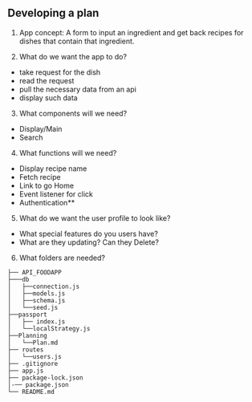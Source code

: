 ## Developing a plan

1.  App concept: A form to input an ingredient and get back recipes for dishes that contain that ingredient.

2.  What do we want the app to do?

- take request for the dish
- read the request
- pull the necessary data from an api
- display such data

3.  What components will we need?

- Display/Main
- Search

4.  What functions will we need?

- Display recipe name
- Fetch recipe
- Link to go Home
- Event listener for click
- Authentication\*\*

5.  What do we want the user profile to look like?

- What special features do you users have?
- What are they updating? Can they Delete?

6.  What folders are needed?

```
├── API_FOODAPP
├───db
│   ├──connection.js
│   ├──models.js
│   ├──schema.js
│   └──seed.js
├──passport
│   ├── index.js
│   └──localStrategy.js
├──Planning
│   └──Plan.md
├── routes
│   └──users.js
├── .gitignore
├── app.js
├── package-lock.json
│-── package.json
└── README.md
```
